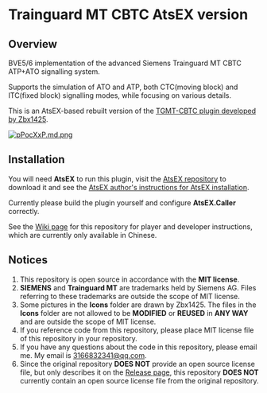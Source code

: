 # Trainguard MT CBTC AtsEX version
## Overview
BVE5/6 implementation of the advanced Siemens Trainguard MT CBTC ATP+ATO signalling system.  

Supports the simulation of ATO and ATP, both CTC(moving block) and ITC(fixed block) signalling modes, while focusing on various details.  

This is an AtsEX-based rebuilt version of the [TGMT-CBTC plugin developed by Zbx1425](https://github.com/zbx1425/TGMT-CBTC).  

[![pPocXxP.md.png](https://z1.ax1x.com/2023/09/22/pPocXxP.md.png)](https://imgse.com/i/pPocXxP)

## Installation
You will need **AtsEX** to run this plugin, visit the [AtsEX repository](https://github.com/automatic9045/AtsEX) to download it and see the [AtsEX author's instructions for AtsEX installation](https://automatic9045.github.io/contents/bve/AtsEX/).  

Currently please build the plugin yourself and configure **AtsEX.Caller** correctly.  

See the [Wiki page](https://github.com/winup-zhou/TGMT-CBTC-EX/wiki/) for this repository for player and developer instructions, which are currently only available in Chinese.

## Notices

1. This repository is open source in accordance with the **MIT license**.
2. **SIEMENS** and **Trainguard MT** are trademarks held by Siemens AG. Files referring to these trademarks are outside the scope of MIT license.
3. Some pictures in the **Icons** folder are drawn by Zbx1425. The files in the **Icons** folder are not allowed to be **MODIFIED** or **REUSED** in **ANY WAY** and are outside the scope of MIT license. 
4. If you reference code from this repository, please place MIT license file of this repository in your repository.
5. If you have any questions about the code in this repository, please email me. My email is 3166832341@qq.com.
6. Since the original repository **DOES NOT** provide an open source license file, but only describes it on the [Release page](https://github.com/zbx1425/TGMT-CBTC/releases), this repository **DOES NOT** currently contain an open source license file from the original repository.
